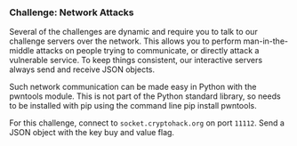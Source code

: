 ### Challenge: Network Attacks

Several of the challenges are dynamic and require you to talk to our challenge servers over the network. This allows you to perform man-in-the-middle attacks on people trying to communicate, or directly attack a vulnerable service. To keep things consistent, our interactive servers always send and receive JSON objects.

Such network communication can be made easy in Python with the pwntools module. This is not part of the Python standard library, so needs to be installed with pip using the command line pip install pwntools.

For this challenge, connect to `socket.cryptohack.org` on port `11112`. Send a JSON object with the key buy and value flag.